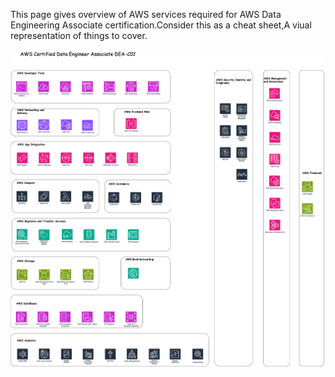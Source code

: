 
This page gives overview of AWS services required for AWS Data Engineering Associate certification.Consider this as a cheat sheet,A viual representation of things to cover.

![AWS DEA-C01](/docs/assets/images/AWS-DEA-C01-Layout.png)
